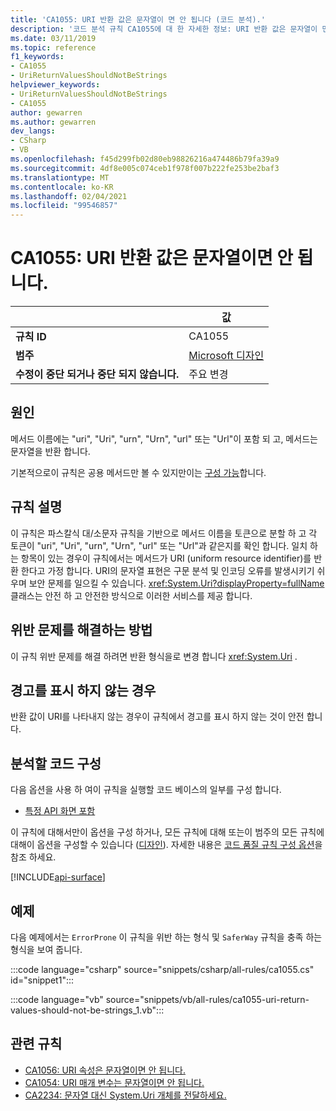 ```yaml
---
title: 'CA1055: URI 반환 값은 문자열이 면 안 됩니다 (코드 분석).'
description: '코드 분석 규칙 CA1055에 대 한 자세한 정보: URI 반환 값은 문자열이 면 안 됩니다.'
ms.date: 03/11/2019
ms.topic: reference
f1_keywords:
- CA1055
- UriReturnValuesShouldNotBeStrings
helpviewer_keywords:
- UriReturnValuesShouldNotBeStrings
- CA1055
author: gewarren
ms.author: gewarren
dev_langs:
- CSharp
- VB
ms.openlocfilehash: f45d299fb02d80eb98826216a474486b79fa39a9
ms.sourcegitcommit: 4df8e005c074ceb1f978f007b222fe253be2baf3
ms.translationtype: MT
ms.contentlocale: ko-KR
ms.lasthandoff: 02/04/2021
ms.locfileid: "99546857"
---
```

# <a name="ca1055-uri-return-values-should-not-be-strings"></a>CA1055: URI 반환 값은 문자열이면 안 됩니다.

| | 값 |
|-|-|
| **규칙 ID** |CA1055|
| **범주** |[Microsoft 디자인](design-warnings.md)|
| **수정이 중단 되거나 중단 되지 않습니다.** |주요 변경|

## <a name="cause"></a>원인

메서드 이름에는 "uri", "Uri", "urn", "Urn", "url" 또는 "Url"이 포함 되 고, 메서드는 문자열을 반환 합니다.

기본적으로이 규칙은 공용 메서드만 볼 수 있지만이는 [구성 가능](#configure-code-to-analyze)합니다.

## <a name="rule-description"></a>규칙 설명

이 규칙은 파스칼식 대/소문자 규칙을 기반으로 메서드 이름을 토큰으로 분할 하 고 각 토큰이 "uri", "Uri", "urn", "Urn", "url" 또는 "Url"과 같은지를 확인 합니다. 일치 하는 항목이 있는 경우이 규칙에서는 메서드가 URI (uniform resource identifier)를 반환 한다고 가정 합니다. URI의 문자열 표현은 구문 분석 및 인코딩 오류를 발생시키기 쉬우며 보안 문제를 일으킬 수 있습니다. <xref:System.Uri?displayProperty=fullName>클래스는 안전 하 고 안전한 방식으로 이러한 서비스를 제공 합니다.

## <a name="how-to-fix-violations"></a>위반 문제를 해결하는 방법

이 규칙 위반 문제를 해결 하려면 반환 형식을로 변경 합니다 <xref:System.Uri> .

## <a name="when-to-suppress-warnings"></a>경고를 표시 하지 않는 경우

반환 값이 URI를 나타내지 않는 경우이 규칙에서 경고를 표시 하지 않는 것이 안전 합니다.

## <a name="configure-code-to-analyze"></a>분석할 코드 구성

다음 옵션을 사용 하 여이 규칙을 실행할 코드 베이스의 일부를 구성 합니다.

- [특정 API 화면 포함](#include-specific-api-surfaces)

이 규칙에 대해서만이 옵션을 구성 하거나, 모든 규칙에 대해 또는이 범주의 모든 규칙에 대해이 옵션을 구성할 수 있습니다 ([디자인](design-warnings.md)). 자세한 내용은 [코드 품질 규칙 구성 옵션](../code-quality-rule-options.md)을 참조 하세요.

[!INCLUDE[api-surface](~/includes/code-analysis/api-surface.md)]

## <a name="example"></a>예제

다음 예제에서는 `ErrorProne` 이 규칙을 위반 하는 형식 및 `SaferWay` 규칙을 충족 하는 형식을 보여 줍니다.

:::code language="csharp" source="snippets/csharp/all-rules/ca1055.cs" id="snippet1":::

:::code language="vb" source="snippets/vb/all-rules/ca1055-uri-return-values-should-not-be-strings_1.vb":::

## <a name="related-rules"></a>관련 규칙

- [CA1056: URI 속성은 문자열이면 안 됩니다.](ca1056.md)
- [CA1054: URI 매개 변수는 문자열이면 안 됩니다.](ca1054.md)
- [CA2234: 문자열 대신 System.Uri 개체를 전달하세요.](ca2234.md)
